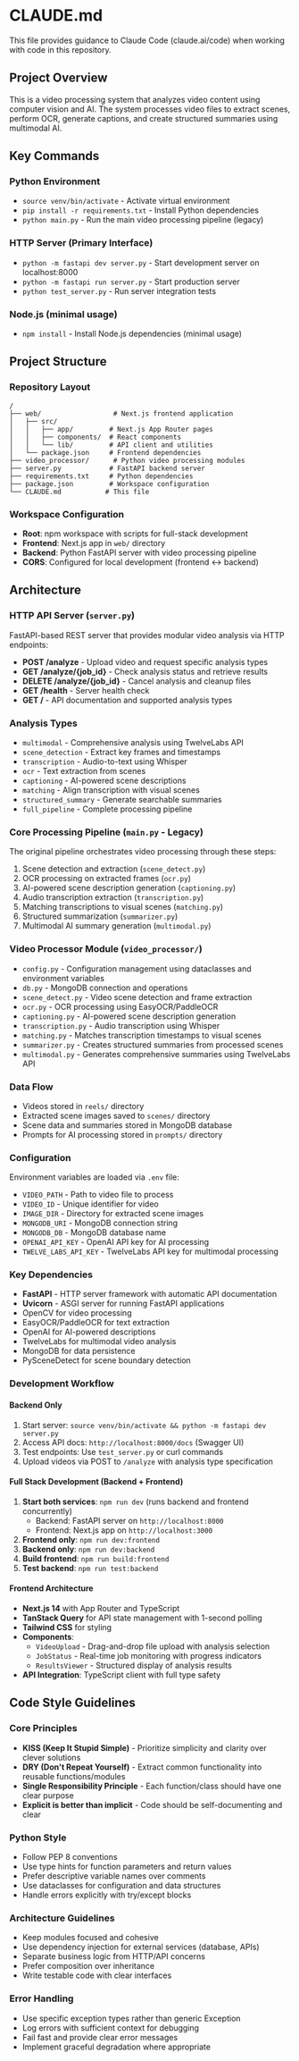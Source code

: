 # CLAUDE.md

This file provides guidance to Claude Code (claude.ai/code) when working with code in this repository.

## Project Overview

This is a video processing system that analyzes video content using computer vision and AI. The system processes video files to extract scenes, perform OCR, generate captions, and create structured summaries using multimodal AI.

## Key Commands

### Python Environment
- `source venv/bin/activate` - Activate virtual environment
- `pip install -r requirements.txt` - Install Python dependencies
- `python main.py` - Run the main video processing pipeline (legacy)

### HTTP Server (Primary Interface)
- `python -m fastapi dev server.py` - Start development server on localhost:8000
- `python -m fastapi run server.py` - Start production server
- `python test_server.py` - Run server integration tests

### Node.js (minimal usage)
- `npm install` - Install Node.js dependencies (minimal usage)

## Project Structure

### Repository Layout
```
/
├── web/                  # Next.js frontend application
│   ├── src/
│   │   ├── app/         # Next.js App Router pages
│   │   ├── components/  # React components
│   │   └── lib/         # API client and utilities
│   └── package.json     # Frontend dependencies
├── video_processor/      # Python video processing modules
├── server.py            # FastAPI backend server
├── requirements.txt     # Python dependencies
├── package.json         # Workspace configuration
└── CLAUDE.md           # This file
```

### Workspace Configuration
- **Root**: npm workspace with scripts for full-stack development
- **Frontend**: Next.js app in `web/` directory
- **Backend**: Python FastAPI server with video processing pipeline
- **CORS**: Configured for local development (frontend ↔ backend)

## Architecture

### HTTP API Server (`server.py`)
FastAPI-based REST server that provides modular video analysis via HTTP endpoints:
- **POST /analyze** - Upload video and request specific analysis types
- **GET /analyze/{job_id}** - Check analysis status and retrieve results
- **DELETE /analyze/{job_id}** - Cancel analysis and cleanup files
- **GET /health** - Server health check
- **GET /** - API documentation and supported analysis types

### Analysis Types
- `multimodal` - Comprehensive analysis using TwelveLabs API
- `scene_detection` - Extract key frames and timestamps
- `transcription` - Audio-to-text using Whisper
- `ocr` - Text extraction from scenes
- `captioning` - AI-powered scene descriptions
- `matching` - Align transcription with visual scenes
- `structured_summary` - Generate searchable summaries
- `full_pipeline` - Complete processing pipeline

### Core Processing Pipeline (`main.py` - Legacy)
The original pipeline orchestrates video processing through these steps:
1. Scene detection and extraction (`scene_detect.py`)
2. OCR processing on extracted frames (`ocr.py`) 
3. AI-powered scene description generation (`captioning.py`)
4. Audio transcription extraction (`transcription.py`)
5. Matching transcriptions to visual scenes (`matching.py`)
6. Structured summarization (`summarizer.py`)
7. Multimodal AI summary generation (`multimodal.py`)

### Video Processor Module (`video_processor/`)
- `config.py` - Configuration management using dataclasses and environment variables
- `db.py` - MongoDB connection and operations
- `scene_detect.py` - Video scene detection and frame extraction
- `ocr.py` - OCR processing using EasyOCR/PaddleOCR
- `captioning.py` - AI-powered scene description generation
- `transcription.py` - Audio transcription using Whisper
- `matching.py` - Matches transcription timestamps to visual scenes
- `summarizer.py` - Creates structured summaries from processed scenes
- `multimodal.py` - Generates comprehensive summaries using TwelveLabs API

### Data Flow
- Videos stored in `reels/` directory
- Extracted scene images saved to `scenes/` directory  
- Scene data and summaries stored in MongoDB database
- Prompts for AI processing stored in `prompts/` directory

### Configuration
Environment variables are loaded via `.env` file:
- `VIDEO_PATH` - Path to video file to process
- `VIDEO_ID` - Unique identifier for video
- `IMAGE_DIR` - Directory for extracted scene images
- `MONGODB_URI` - MongoDB connection string
- `MONGODB_DB` - MongoDB database name
- `OPENAI_API_KEY` - OpenAI API key for AI processing
- `TWELVE_LABS_API_KEY` - TwelveLabs API key for multimodal processing

### Key Dependencies
- **FastAPI** - HTTP server framework with automatic API documentation
- **Uvicorn** - ASGI server for running FastAPI applications
- OpenCV for video processing
- EasyOCR/PaddleOCR for text extraction
- OpenAI for AI-powered descriptions
- TwelveLabs for multimodal video analysis
- MongoDB for data persistence
- PySceneDetect for scene boundary detection

### Development Workflow

#### Backend Only
1. Start server: `source venv/bin/activate && python -m fastapi dev server.py`
2. Access API docs: `http://localhost:8000/docs` (Swagger UI)
3. Test endpoints: Use `test_server.py` or curl commands
4. Upload videos via POST to `/analyze` with analysis type specification

#### Full Stack Development (Backend + Frontend)
1. **Start both services**: `npm run dev` (runs backend and frontend concurrently)
   - Backend: FastAPI server on `http://localhost:8000`
   - Frontend: Next.js app on `http://localhost:3000`
2. **Frontend only**: `npm run dev:frontend`
3. **Backend only**: `npm run dev:backend`
4. **Build frontend**: `npm run build:frontend`
5. **Test backend**: `npm run test:backend`

#### Frontend Architecture
- **Next.js 14** with App Router and TypeScript
- **TanStack Query** for API state management with 1-second polling
- **Tailwind CSS** for styling
- **Components**:
  - `VideoUpload` - Drag-and-drop file upload with analysis selection
  - `JobStatus` - Real-time job monitoring with progress indicators
  - `ResultsViewer` - Structured display of analysis results
- **API Integration**: TypeScript client with full type safety

## Code Style Guidelines

### Core Principles
- **KISS (Keep It Stupid Simple)** - Prioritize simplicity and clarity over clever solutions
- **DRY (Don't Repeat Yourself)** - Extract common functionality into reusable functions/modules
- **Single Responsibility Principle** - Each function/class should have one clear purpose
- **Explicit is better than implicit** - Code should be self-documenting and clear

### Python Style
- Follow PEP 8 conventions
- Use type hints for function parameters and return values
- Prefer descriptive variable names over comments
- Use dataclasses for configuration and data structures
- Handle errors explicitly with try/except blocks

### Architecture Guidelines
- Keep modules focused and cohesive
- Use dependency injection for external services (database, APIs)
- Separate business logic from HTTP/API concerns
- Prefer composition over inheritance
- Write testable code with clear interfaces

### Error Handling
- Use specific exception types rather than generic Exception
- Log errors with sufficient context for debugging
- Fail fast and provide clear error messages
- Implement graceful degradation where appropriate